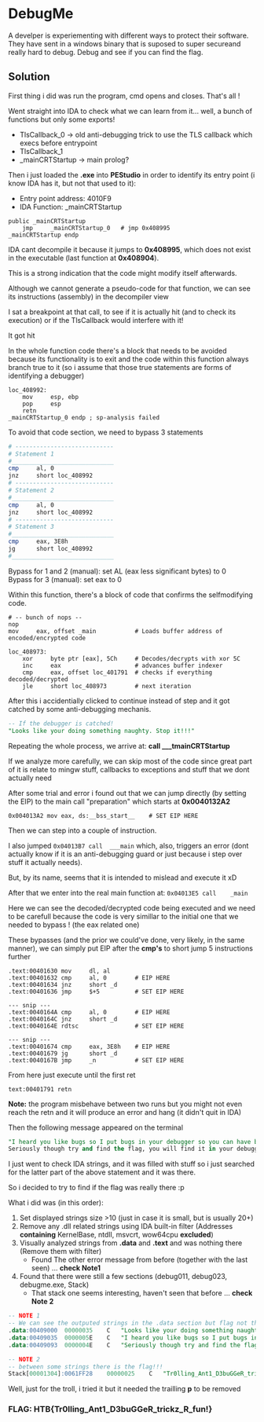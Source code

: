 # DebugMe

A develper is experiementing with different ways to protect their software. <br> 
They have sent in a windows binary that is suposed to super secureand really hard to debug. Debug and see if you can find the flag.

## Solution

First thing i did was run the program, cmd opens and closes. That's all ! <br>

Went straight into IDA to check what we can learn from it... well, a bunch of functions but only some exports!
- TlsCallback_0     -> old anti-debugging trick to use the TLS callback which execs before entrypoint
- TlsCallback_1
- _mainCRTStartup   -> main prolog?

Then i just loaded the **.exe** into **PEStudio** in order to identify its entry point (i know IDA has it, but not that used to it): 
- Entry point address: 4010F9
- IDA Function: _mainCRTStartup
  
```assembly
public _mainCRTStartup
    jmp     _mainCRTStartup_0   # jmp 0x408995
_mainCRTStartup endp
```
IDA cant decompile it because it jumps to **0x408995**, which does not exist in the executable (last function at **0x408904**). <br> 

This is a strong indication that the code might modify itself afterwards. <br>

Although we cannot generate a pseudo-code for that function, we can see its instructions (assembly) in the decompiler view <br> 

I sat a breakpoint at that call, to see if it is actually hit (and to check its execution) or if the TlsCallback would interfere with it! <br>

It got hit <br>

In the whole function code there's a block that needs to be avoided because its functionality is to exit and the code within this function always branch true to it (so i assume that those true statements are forms of identifying a debugger)

```assembly
loc_408992:
    mov     esp, ebp
    pop     esp
    retn
_mainCRTStartup_0 endp ; sp-analysis failed
```

To avoid that code section, we need to bypass 3 statements

```bash
# ----------------------------
# Statement 1
#_____________________________
cmp     al, 0
jnz     short loc_408992
# ----------------------------
# Statement 2
#_____________________________
cmp     al, 0
jnz     short loc_408992
# ----------------------------
# Statement 3
#_____________________________
cmp     eax, 3E8h
jg      short loc_408992
#_____________________________
```

Bypass for 1 and 2 (manual): set AL (eax less significant bytes) to 0 <br>
Bypass for 3 (manual): set eax to 0 <br>

Within this function, there's a block of code that confirms the selfmodifying code.  

```assembly
# -- bunch of nops --  
nop
mov     eax, offset _main           # Loads buffer address of encoded/encrypted code

loc_408973:
    xor     byte ptr [eax], 5Ch     # Decodes/decrypts with xor 5C
    inc     eax                     # advances buffer indexer
    cmp     eax, offset loc_401791  # checks if everything decoded/decrypted
    jle     short loc_408973        # next iteration
```

After this i accidentially clicked to continue instead of step and it got catched by some anti-debugging mechanis.

```sql
-- If the debugger is catched!
"Looks like your doing something naughty. Stop it!!!"
```


Repeating the whole process, we arrive at: **call ___tmainCRTStartup** <br>

If we analyze more carefully, we can skip most of the code since great part of it is relate to mingw stuff, callbacks to exceptions and stuff that we dont actually need <br>

After some trial and error i found out that we can jump directly (by setting the EIP) to the main call "preparation" which starts at **0x0040132A2** 

```assembly
0x004013A2 mov eax, ds:__bss_start__    # SET EIP HERE
```

Then we can step into a couple of instruction. <br>

I also jumped ```0x04013B7 call  ___main``` which, also, triggers an error (dont actually know if it is an anti-debugging guard or just because i step over stuff it actually needs). <br>

But, by its name, seems that it is intended to mislead and execute it xD <br>

After that we enter into the real main function at: ```0x04013E5 call    _main```  <br>

Here we can see the decoded/decrypted code being executed and we need to be carefull because the code is very simillar to the initial one that we needed to bypass ! (the eax related one) <br>

These bypasses (and the prior we could've done, very likely, in the same manner), we can simply put EIP after the **cmp's** to short jump 5 instructions further

```assembly
.text:00401630 mov     dl, al
.text:00401632 cmp     al, 0        # EIP HERE
.text:00401634 jnz     short _d
.text:00401636 jmp     $+5          # SET EIP HERE

--- snip ---
.text:0040164A cmp     al, 0        # EIP HERE
.text:0040164C jnz     short _d
.text:0040164E rdtsc                # SET EIP HERE

--- snip ---
.text:00401674 cmp     eax, 3E8h    # EIP HERE
.text:00401679 jg      short _d
.text:0040167B jmp     _n           # SET EIP HERE
```

From here just execute until the first ret 
```assembly
text:00401791 retn
```

**Note:** the program misbehave between two runs but you might not even reach the retn and it will produce an error and hang (it didn't quit in IDA) <br>

Then the following message appeared on the terminal 

```sql
"I heard you like bugs so I put bugs in your debugger so you can have bugs while you debug!!!
Seriously though try and find the flag, you will find it in your debugger!!!"
```

I just went to check IDA strings, and it was filled with stuff so i just searched for the latter part of the above statement and it was there. <br>

So i decided to try to find if the flag was really there :p  <br>

What i did was (in this order):
1. Set displayed strings size  >10 (just in case it is small, but is usually 20+)
2. Remove any .dll related strings using IDA built-in filter (Addresses **containing** KernelBase, ntdll, msvcrt, wow64cpu **excluded**)
3. Visually analyzed strings from **.data** and  **.text** and was nothing there (Remove them with filter)
   - Found The other error message from before (together with the last seen) ... **check Note1**
4. Found that there were still a few sections (debug011, debug023, debugme.exe, Stack)
   - That stack one seems interesting, haven't seen that before ... **check Note 2**

```sql
-- NOTE 1
-- We can see the outputed strings in the .data section but flag not there
.data:00409000	00000035	C	"Looks like your doing something naughty. Stop it!!!\n"
.data:00409035	0000005E	C	"I heard you like bugs so I put bugs in your debugger so you can have bugs while you debug!!!\n"
.data:00409093	0000004E	C	"Seriously though try and find the flag, you will find it in your debugger!!!\n"
```

```sql
-- NOTE 2
-- between some strings there is the flag!!!
Stack[00001304]:0061FF28	00000025	C	"Tr0lling_Ant1_D3buGGeR_trickz_R_fun!p"
```

Well, just for the troll, i tried it but it needed the trailling **p** to be removed <br> 

### FLAG: HTB{Tr0lling_Ant1_D3buGGeR_trickz_R_fun!}